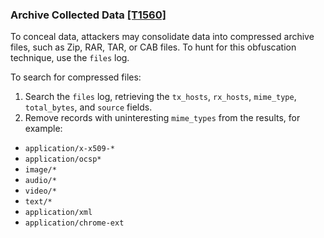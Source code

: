 ### Archive Collected Data [\[T1560\]](https://attack.mitre.org/techniques/T1560/)

To conceal data, attackers may consolidate data into compressed archive files, such as Zip, RAR, TAR, or CAB files. To hunt for this obfuscation technique, use the `files` log.

To search for compressed files:
1. Search the `files` log, retrieving the `tx_hosts`, `rx_hosts`, `mime_type`, `total_bytes`, and `source` fields.
2. Remove records with uninteresting `mime_types` from the results, for example:
  - `application/x-x509-*`
  - `application/ocsp*`
  - `image/*`
  - `audio/*`
  - `video/*`
  - `text/*`
  - `application/xml`
  - `application/chrome-ext`
